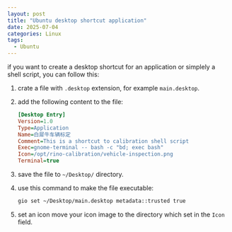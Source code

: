 ```yaml
---
layout: post
title: "Ubuntu desktop shortcut application"
date: 2025-07-04
categories: Linux
tags:
  - Ubuntu
---
```


if you want to create a desktop shortcut for an application or simplely a shell script, you can follow this:

1. crate a file with `.desktop` extension, for example `main.desktop`.
2. add the following content to the file:

    ```ini
    [Desktop Entry]
    Version=1.0
    Type=Application
    Name=白犀牛车辆标定
    Comment=This is a shortcut to calibration shell script
    Exec=gnome-terminal -- bash -c "bd; exec bash"
    Icon=/opt/rino-calibration/vehicle-inspection.png
    Terminal=true
    ```
3. save the file to `~/Desktop/` directory.
4. use this command to make the file executable:

    ```bash
    gio set ~/Desktop/main.desktop metadata::trusted true
    ``` 
5. set an icon
    move your icon image to the directory which set in the `Icon` field.
